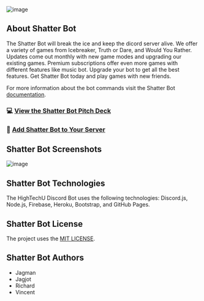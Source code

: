 ![image](https://user-images.githubusercontent.com/26526271/137644445-2fd11fe0-ca93-4d23-b2f0-536d27eb8394.png)

## About Shatter Bot

The Shatter Bot will break the ice and keep the dicord server alive. We offer a variety of games from Icebreaker, Truth or Dare, and Would You Rather. Updates come out monthly with new game modes and upgrading our existing games. Premium subscriptions offer even more games with different features like music bot. Upgrade your bot to get all the best features. Get Shatter Bot today and play games with new friends. 

For more information about the bot commands visit the Shatter Bot [documentation](https://hightechu.github.io/accelerator-shatter-bot/docs).

###  💻 [View the Shatter Bot Pitch Deck](https://github.com/hightechu/accelerator-shatter-bot/blob/main/docs/images/Shatter-Bot-Pitch-Deck.pdf)
###  🤖 [Add Shatter Bot to Your Server](https://hightechu.github.io/accelerator-shatter-bot/docs/)

## Shatter Bot Screenshots

![image](https://user-images.githubusercontent.com/26526271/137644470-4a7e63c8-cec7-44b7-8744-b75a7e71c845.png)

## Shatter Bot Technologies

The HighTechU Discord Bot uses the following technologies: Discord.js, Node.js, Firebase, Heroku, Bootstrap, and GitHub Pages.

## Shatter Bot License

The project uses the [MIT LICENSE](https://choosealicense.com/licenses/mit/).

## Shatter Bot Authors

- Jagman
- Jagjot
- Richard
- Vincent 
